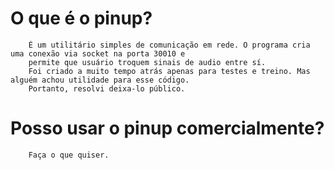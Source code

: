 
# O que é o pinup?

        É um utilitário simples de comunicação em rede. O programa cria uma conexão via socket na porta 30010 e 
        permite que usuário troquem sinais de audio entre sí. 
        Foi criado a muito tempo atrás apenas para testes e treino. Mas alguém achou utilidade para esse código. 
        Portanto, resolvi deixa-lo público. 

# Posso usar o pinup comercialmente?
        Faça o que quiser.

